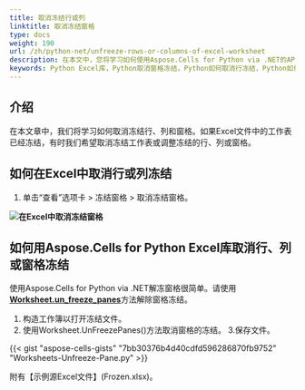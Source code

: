 ```yaml
---
title: 取消冻结行或列
linktitle: 取消冻结窗格
type: docs
weight: 190
url: /zh/python-net/unfreeze-rows-or-columns-of-excel-worksheet
description: 在本文中，您将学习如何使用Aspose.Cells for Python via .NET的API以程序方式取消Excel工作表的行、列或窗格冻结。
keywords: Python Excel库，Python取消窗格冻结，Python如何取消行冻结，Python如何取消列冻结，Python如何取消窗口冻结。
---
```


## **介绍**

在本文章中，我们将学习如何取消冻结行、列和窗格。如果Excel文件中的工作表已经冻结，有时我们希望取消冻结工作表或调整冻结的行、列或窗格。


## **如何在Excel中取消行或列冻结**

1. 单击“查看”选项卡 > 冻结窗格 > 取消冻结窗格。

**![在Excel中取消冻结窗格](Unfreeze-Panes.png)**




## **如何用Aspose.Cells for Python Excel库取消行、列或窗格冻结**
使用Aspose.Cells for Python via .NET解冻窗格很简单。请使用[**Worksheet.un_freeze_panes**](https://reference.aspose.com/cells/python-net/aspose.cells/worksheet/un_freeze_panes/)方法解除窗格冻结。

1. 构造工作簿以打开冻结文件。
2. 使用Worksheet.UnFreezePanes()方法取消窗格的冻结。
3.保存文件。

{{< gist "aspose-cells-gists" "7bb30376b4d40cdfd596286870fb9752" "Worksheets-Unfreeze-Pane.py" >}}

附有【示例源Excel文件】(Frozen.xlsx)。
